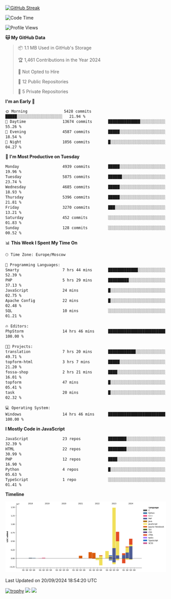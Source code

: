 [![GitHub Streak](https://github-readme-streak-stats.herokuapp.com/?user=yogik10)](https://git.io/streak-stats)
<!--START_SECTION:waka-->
![Code Time](http://img.shields.io/badge/Code%20Time-855%20hrs%2022%20mins-blue)

![Profile Views](http://img.shields.io/badge/Profile%20Views-0-blue)

**🐱 My GitHub Data** 

> 📦 1.1 MB Used in GitHub's Storage 
 > 
> 🏆 1,461 Contributions in the Year 2024
 > 
> 🚫 Not Opted to Hire
 > 
> 📜 12 Public Repositories 
 > 
> 🔑 5 Private Repositories 
 > 
**I'm an Early 🐤** 

```text
🌞 Morning                5428 commits        █████░░░░░░░░░░░░░░░░░░░░   21.94 % 
🌆 Daytime                13674 commits       ██████████████░░░░░░░░░░░   55.26 % 
🌃 Evening                4587 commits        █████░░░░░░░░░░░░░░░░░░░░   18.54 % 
🌙 Night                  1056 commits        █░░░░░░░░░░░░░░░░░░░░░░░░   04.27 % 
```
📅 **I'm Most Productive on Tuesday** 

```text
Monday                   4939 commits        █████░░░░░░░░░░░░░░░░░░░░   19.96 % 
Tuesday                  5875 commits        ██████░░░░░░░░░░░░░░░░░░░   23.74 % 
Wednesday                4685 commits        █████░░░░░░░░░░░░░░░░░░░░   18.93 % 
Thursday                 5396 commits        █████░░░░░░░░░░░░░░░░░░░░   21.81 % 
Friday                   3270 commits        ███░░░░░░░░░░░░░░░░░░░░░░   13.21 % 
Saturday                 452 commits         ░░░░░░░░░░░░░░░░░░░░░░░░░   01.83 % 
Sunday                   128 commits         ░░░░░░░░░░░░░░░░░░░░░░░░░   00.52 % 
```


📊 **This Week I Spent My Time On** 

```text
🕑︎ Time Zone: Europe/Moscow

💬 Programming Languages: 
Smarty                   7 hrs 44 mins       █████████████░░░░░░░░░░░░   52.39 % 
PHP                      5 hrs 29 mins       █████████░░░░░░░░░░░░░░░░   37.13 % 
JavaScript               24 mins             █░░░░░░░░░░░░░░░░░░░░░░░░   02.75 % 
Apache Config            22 mins             █░░░░░░░░░░░░░░░░░░░░░░░░   02.48 % 
SQL                      10 mins             ░░░░░░░░░░░░░░░░░░░░░░░░░   01.21 % 

🔥 Editors: 
PhpStorm                 14 hrs 46 mins      █████████████████████████   100.00 % 

🐱‍💻 Projects: 
translation              7 hrs 20 mins       ████████████░░░░░░░░░░░░░   49.71 % 
topform-html             3 hrs 7 mins        █████░░░░░░░░░░░░░░░░░░░░   21.20 % 
fossa-shop               2 hrs 21 mins       ████░░░░░░░░░░░░░░░░░░░░░   16.01 % 
topform                  47 mins             █░░░░░░░░░░░░░░░░░░░░░░░░   05.41 % 
task                     20 mins             █░░░░░░░░░░░░░░░░░░░░░░░░   02.32 % 

💻 Operating System: 
Windows                  14 hrs 46 mins      █████████████████████████   100.00 % 
```

**I Mostly Code in JavaScript** 

```text
JavaScript               23 repos            ████████░░░░░░░░░░░░░░░░░   32.39 % 
HTML                     22 repos            ████████░░░░░░░░░░░░░░░░░   30.99 % 
PHP                      12 repos            ████░░░░░░░░░░░░░░░░░░░░░   16.90 % 
Python                   4 repos             █░░░░░░░░░░░░░░░░░░░░░░░░   05.63 % 
TypeScript               1 repo              ░░░░░░░░░░░░░░░░░░░░░░░░░   01.41 % 
```



**Timeline**

![Lines of Code chart](https://raw.githubusercontent.com/Yogik10/Yogik10/main/assets/bar_graph.png)


 Last Updated on 20/09/2024 18:54:20 UTC
<!--END_SECTION:waka-->
[![trophy](https://github-profile-trophy.vercel.app/?username=yogik10)](https://github.com/ryo-ma/github-profile-trophy)
![](https://github-profile-summary-cards.vercel.app/api/cards/profile-details?username=yogik10&theme=solarized_dark)
![](https://github-profile-summary-cards.vercel.app/api/cards/most-commit-language?username=yogik10&theme=solarized_dark)


